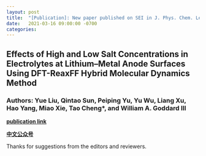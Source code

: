 ```yaml
---
layout: post
title:  "[Publication]: New paper published on SEI in J. Phys. Chem. Lett."
date:   2021-03-16 09:00:00 -0700
categories: 
---
```


## Effects of High and Low Salt Concentrations in Electrolytes at Lithium–Metal Anode Surfaces Using DFT-ReaxFF Hybrid Molecular Dynamics Method
### Authors: Yue Liu, Qintao Sun, Peiping Yu, Yu Wu, Liang Xu, Hao Yang, Miao Xie, Tao Cheng*, and William A. Goddard III

[**publication link**](https://doi.org/10.1021/acs.jpclett.1c00279)  

[**中文公众号**](https://mp.weixin.qq.com/s/w8ei0TJ0CV8fmQpOukwkCA)

Thanks for suggestions from the editors and reviewers.


